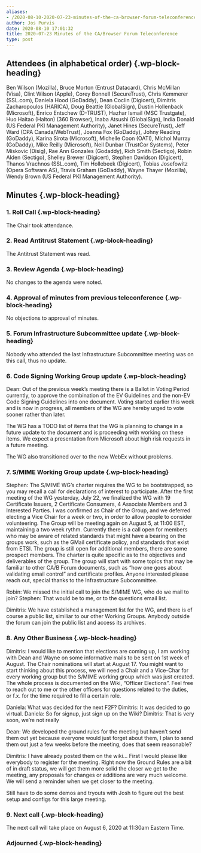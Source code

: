 ```yaml
---
aliases:
- /2020-08-10-2020-07-23-minutes-of-the-ca-browser-forum-teleconference/
author: Jos Purvis
date: 2020-08-10 17:01:32
title: 2020-07-23 Minutes of the CA/Browser Forum Teleconference
type: post
---
```


## Attendees (in alphabetical order) {.wp-block-heading}

Ben Wilson (Mozilla), Bruce Morton (Entrust Datacard), Chris McMillan (Visa), Clint Wilson (Apple), Corey Bonnell (SecureTrust), Chris Kemmerer (SSL.com), Daniela Hood (GoDaddy), Dean Coclin (Digicert), Dimitris Zacharopoulos (HARICA), Doug Beattie (GlobalSign), Dustin Hollenback (Microsoft), Enrico Entschew (D-TRUST), Hazhar Ismail (MSC Trustgate), Huo Haitao (Halton) (360 Browser), Inaba Atsushi (GlobalSign), India Donald (US Federal PKI Management Authority), Janet Hines (SecureTrust), Jeff Ward (CPA Canada/WebTrust), Joanna Fox (GoDaddy), Johny Reading (GoDaddy), Karina Sirota (Microsoft), Michelle Coon (OATI), Michol Murray (GoDaddy), Mike Reilly (Microsoft), Neil Dunbar (TrustCor Systems), Peter Miskovic (Disig), Rae Ann Gonzales (Godaddy), Rich Smith (Sectigo), Robin Alden (Sectigo), Shelley Brewer (Digicert), Stephen Davidson (Digicert), Thanos Vrachnos (SSL.com), Tim Hollebeek (Digicert), Tobias Josefowitz (Opera Software AS), Travis Graham (GoDaddy), Wayne Thayer (Mozilla), Wendy Brown (US Federal PKI Management Authority).

## Minutes {.wp-block-heading}

### 1. Roll Call {.wp-block-heading}

The Chair took attendance.

### 2. Read Antitrust Statement {.wp-block-heading}

The Antitrust Statement was read.

### 3. Review Agenda {.wp-block-heading}

No changes to the agenda were noted.

### 4. Approval of minutes from previous teleconference {.wp-block-heading}

No objections to approval of minutes.

### 5. Forum Infrastructure Subcommittee update {.wp-block-heading}

Nobody who attended the last Infrastructure Subcommittee meeting was on this call, thus no update.

### 6. Code Signing Working Group update {.wp-block-heading}

Dean: Out of the previous week’s meeting there is a Ballot in Voting Period currently, to approve the combination of the EV Guidelines and the non-EV Code Signing Guidelines into one document. Voting started earlier this week and is now in progress, all members of the WG are hereby urged to vote sooner rather than later.

The WG has a TODO list of items that the WG is planning to change in a future update to the document and is proceeding with working on these items. We expect a presentation from Microsoft about high risk requests in a future meeting.

The WG also transitioned over to the new WebEx without problems.

### 7. S/MIME Working Group update {.wp-block-heading}

Stephen: The S/MIME WG’s charter requires the WG to be bootstrapped, so you may recall a call for declarations of interest to participate. After the first meeting of the WG yesterday, July 22, we finalized the WG with 19 Certificate Issuers, 2 Certificate Consumers, 4 Associate Members and 3 Interested Parties. I was confirmed as Chair of the Group, and we deferred electing a Vice Chair for a week or two, in order to allow people to consider volunteering. The Group will be meeting again on August 5, at 11:00 EST, maintaining a two week rythm. Currently there is a call open for members who may be aware of related standards that might have a bearing on the groups work, such as the GMail certificate policy, and standards that exist from ETSI. The group is still open for additional members, there are some prospect members. The charter is quite specific as to the objectives and deliverables of the group. The group will start with some topics that may be familiar to other CA/B Forum documents, such as “how one goes about validating email control” and certificate profiles. Anyone interested please reach out, special thanks to the Infrastructure Subcommittee.

Robin: We missed the initial call to join the S/MIME WG, who do we mail to join?
Stephen: That would be to me, or to the questions email list.

Dimitris: We have established a management list for the WG, and there is of course a public list, similiar to our other Working Groups. Anybody outside the forum can join the public list and access its archives.

### 8. Any Other Business {.wp-block-heading}

Dimitris: I would like to mention that elections are coming up, I am working with Dean and Wayne on some informative mails to be sent on 1st week of August. The Chair nominations will start at August 17. You might want to start thinking about this process, we will need a Chair and a Vice-Char for every working group but the S/MIME working group which was just created. The whole process is documented on the Wiki, “Officer Elections”. Feel free to reach out to me or the other officers for questions related to the duties, or f.x. for the time required to fill a certain role.

Daniela: What was decided for the next F2F?
Dimitris: It was decided to go virtual.
Daniela: So for signup, just sign up on the Wiki?
Dimitris: That is very soon, we’re not really

Dean: We developed the ground rules for the meeting but haven’t send them out yet because everyone would just forget about them, I plan to send them out just a few weeks before the meeting, does that seem reasonable?

Dimitris: I have already posted them on the wiki… First I would please like everybody to register for the meeting. Right now the Ground Rules are a bit of in draft status, we will get them more solid the closer we get to the meeting, any proposals for changes or additions are very much welcome. We will send a reminder when we get closer to the meeting.

Still have to do some demos and tryouts with Josh to figure out the best setup and configs for this large meeting.

### 9. Next call {.wp-block-heading}

The next call will take place on August 6, 2020 at 11:30am Eastern Time.

### Adjourned {.wp-block-heading}